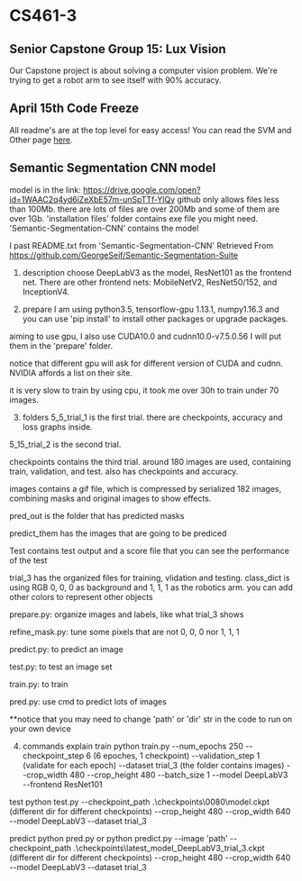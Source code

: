 # CS461-3

## Senior Capstone Group 15: Lux Vision

Our Capstone project is about solving a computer vision problem.
We're trying to get a robot arm to see itself with 90% accuracy.

## April 15th Code Freeze

All readme's are at the top level for easy access!
You can read the SVM and Other page [here](https://github.com/CampConn/Capstone/wiki/Code-Freeze-README---SVM-and-Others).

## Semantic Segmentation CNN model
model is in the link: https://drive.google.com/open?id=1WAAC2q4yd6iZeXbE57m-unSpTTf-YlQy 
github only allows files less than 100Mb. there are lots of files are over 200Mb and some of them are over 1Gb.
'installation files' folder contains exe file you might need.
'Semantic-Segmentation-CNN' contains the model

I past README.txt from 'Semantic-Segmentation-CNN'
Retrieved From https://github.com/GeorgeSeif/Semantic-Segmentation-Suite 

1. description
choose DeepLabV3 as the model, ResNet101 as the frontend net. There are other frontend nets: MobileNetV2, ResNet50/152, and InceptionV4.

2. prepare
I am using python3.5, tensorflow-gpu 1.13.1, numpy1.16.3 and you can use 'pip install' to install other packages or upgrade packages.

aiming to use gpu, I also use CUDA10.0 and cudnn10.0-v7.5.0.56
I will put them in the 'prepare' folder.

notice that different gpu will ask for different version of CUDA and cudnn. NVIDIA affords a list on their site.

it is very slow to train by using cpu, it took me over 30h to train under 70 images.

3. folders
5_5_trial_1 is the first trial. there are checkpoints, accuracy and loss graphs inside.

5_15_trial_2 is the second trial.

checkpoints contains the third trial. around 180 images are used, containing train, validation, and test. also has checkpoints and accuracy.

images contains a gif file, which is compressed by serialized 182 images, combining masks and original images to show effects.

pred_out is the folder that has predicted masks

predict_them has the images that are going to be prediced

Test contains test output and a score file that you can see the performance of the test

trial_3 has the organized files for training, vlidation and testing. class_dict is using RGB 0, 0, 0 as background and 1, 1, 1 as the robotics arm. you can add other colors to represent other objects

prepare.py: organize images and labels, like what trial_3 shows

refine_mask.py: tune some pixels that are not 0, 0, 0 nor 1, 1, 1

predict.py: to predict an image

test.py: to test an image set

train.py: to train

pred.py: use cmd to predict lots of images

**notice that you may need to change 'path' or 'dir' str in the code to run on your own device

4. commands explain
train
python train.py --num_epochs 250 --checkpoint_step 6 (6 epoches, 1 checkpoint) --validation_step 1 (validate for each epoch) --dataset trial_3 (the folder contains images) --crop_width 480 --crop_height 480 --batch_size 1 --model DeepLabV3 --frontend ResNet101

test
python test.py --checkpoint_path .\checkpoints\0080\model.ckpt (different dir for different checkpoints) --crop_height 480 --crop_width 640 --model DeepLabV3 --dataset trial_3

predict
python pred.py
or
python predict.py --image 'path' --checkpoint_path .\checkpoints\latest_model_DeepLabV3_trial_3.ckpt (different dir for different checkpoints) --crop_height 480 --crop_width 640 --model DeepLabV3 --dataset trial_3
